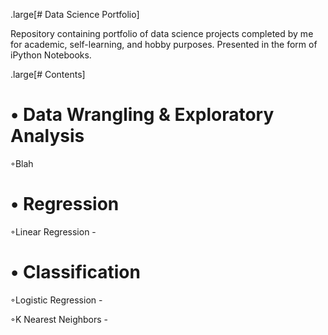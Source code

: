 .large[# Data Science Portfolio]

Repository containing portfolio of data science projects completed by me for academic, self-learning, and hobby purposes. Presented in the form of iPython Notebooks.

.large[# Contents]

# • Data Wrangling & Exploratory Analysis


   ◦Blah
   
# • Regression


   ◦Linear Regression - 

# • Classification


   ◦Logistic Regression - 
  
  
   ◦K Nearest Neighbors - 
